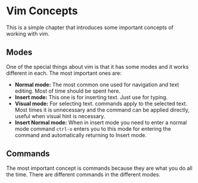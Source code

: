 # Vim Concepts

This is a simple chapter that introduces some important concepts of working with vim.

## Modes

One of the special things about vim is that it has some modes and it works different in each. The most important ones are:

- **Normal mode:** The most common one used for navigation and text editing. Most of time should be spent here.
- **Insert mode:** This one is for inserting text. Just use for typing.
- **Visual mode:** For selecting text. commands apply to the selected text. Most times it is unnecessary and the command can be applied directly, useful when visual hint is necessary.
- **Insert Normal mode:** When in insert mode you need to enter a normal mode command `ctrl-o` enters you to this mode for entering the command and automatically returning to Insert mode.

## Commands

The most important concept is commands because they are what you do all the time. There are different commands in the different modes. 
